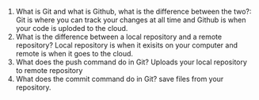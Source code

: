 1. What is Git and what is Github, what is the difference between the two?: Git is where you can track your changes at all time and Github is when your code is uploded to the cloud.
2. What is the difference between a local repository and a remote repository? Local repository is when it exisits on your computer and remote is when it goes to the cloud.
3. What does the push command do in Git? Uploads your local repository to remote repository
4. What does the commit command do in Git? save files from your repository.